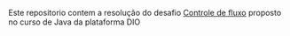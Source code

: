 Este repositorio contem a resolução do desafio [Controle de fluxo](https://github.com/digitalinnovationone/trilha-java-basico) proposto no curso de Java da plataforma DIO
